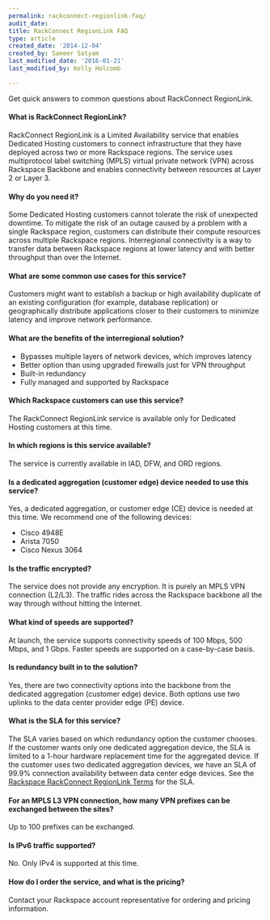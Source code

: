 ```yaml
---
permalink: rackconnect-regionlink-faq/
audit_date:
title: RackConnect RegionLink FAQ
type: article
created_date: '2014-12-04'
created_by: Sameer Satyam
last_modified_date: '2016-01-21'
last_modified_by: Kelly Holcomb

---
```


Get quick answers to common questions about RackConnect RegionLink.

#### What is RackConnect RegionLink?

RackConnect RegionLink is a Limited Availability service that enables
Dedicated Hosting customers to connect infrastructure that they have
deployed across two or more Rackspace regions. The service uses
multiprotocol label switching (MPLS) virtual private network (VPN)
across Rackspace Backbone and enables connectivity between resources at
Layer 2 or Layer 3.

#### Why do you need it?

Some Dedicated Hosting customers cannot tolerate the risk of unexpected
downtime. To mitigate the risk of an outage caused by a problem with a
single Rackspace region, customers can distribute their
compute resources across multiple Rackspace regions. Interregional
connectivity is a way to transfer data between Rackspace regions at
lower latency and with better throughput than over the Internet.

#### What are some common use cases for this service?

Customers might want to establish a backup or high availability
duplicate of an existing configuration (for example, database
replication) or geographically distribute applications closer to their
customers to minimize latency and improve network performance.

#### What are the benefits of the interregional solution?

-   Bypasses multiple layers of network devices, which improves latency
-   Better option than using upgraded firewalls just for VPN throughput
-   Built-in redundancy
-   Fully managed and supported by Rackspace

#### Which Rackspace customers can use this service?

The RackConnect RegionLink service is available only for Dedicated
Hosting customers at this time.

#### In which regions is this service available?

The service is currently available in IAD, DFW, and ORD regions.

#### Is a dedicated aggregation (customer edge) device needed to use this service?

Yes, a dedicated aggregation, or customer edge (CE) device is needed at
this time. We recommend one of the following devices:

-   Cisco 4948E
-   Arista 7050
-   Cisco Nexus 3064

#### Is the traffic encrypted?

The service does not provide any encryption. It is purely an MPLS VPN
connection (L2/L3). The traffic rides across the Rackspace backbone all
the way through without hitting the Internet.

#### What kind of speeds are supported?

At launch, the service supports connectivity speeds of 100 Mbps, 500
Mbps, and 1 Gbps. Faster speeds are supported on a case-by-case
basis.

#### Is redundancy built in to the solution?

Yes, there are two connectivity options into the backbone from the
dedicated aggregation (customer edge) device. Both options use
two uplinks to the data center provider edge (PE) device.

#### What is the SLA for this service?

The SLA varies based on which redundancy option the customer chooses. If the customer wants only one dedicated aggregation device, the SLA is limited to a 1-hour hardware replacement time for the aggregated device. If the customer uses two dedicated aggregation devices, we have an SLA of 99.9% connection availability between data center edge devices. See the
[Rackspace RackConnect RegionLink Terms](https://www.rackspace.com/information/legal/rackconnect_regionlink)
for the SLA.

#### For an MPLS L3 VPN connection, how many VPN prefixes can be exchanged between the sites?

Up to 100 prefixes can be exchanged.

#### Is IPv6 traffic supported?

No. Only IPv4 is supported at this time.

#### How do I order the service, and what is the pricing?

Contact your Rackspace account representative for ordering and pricing
information.
